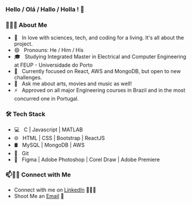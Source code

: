 ### Hello / Olá / Hallo / Holla ! 👋


<h3> 👨🏻‍💻 About Me </h3>

- 🤔 &nbsp; In love with sciences, tech, and coding for a living. It's all about the project.
- 😄 &nbsp; Pronouns: He / Him / His
- 🎓 &nbsp; Studying Integrated Master in Electrical and Computer Engineering at FEUP - Universidade do Porto
- 🌱 &nbsp; Currently focused on React, AWS and MongoDB, but open to new challenges.
- 💬 &nbsp; Ask me about arts, movies and music as well! 
- ⚡ &nbsp; Approved on all major Engineering courses in Brazil and in the most concurred one in Portugal.


<h3>🛠 Tech Stack</h3>

- 💻 &nbsp; C | Javascript | MATLAB 
- 🌐 &nbsp; HTML | CSS | Bootstrap | ReactJS 
- 🛢 &nbsp; MySQL | MongoDB | AWS
- 🔧 &nbsp; Git 
- 🎨 &nbsp; Figma | Adobe Photoshop | Corel Draw | Adobe Premiere


### 📫🤝🏻 Connect with Me

 - Connect with me on [LinkedIn](https://www.linkedin.com/in/jo%C3%A3o-pedro-bugarin-138924193/) 👨🏻‍💻
 - Shoot Me an [Email](mailto:joaopbugarin@gmail.com) 💌
